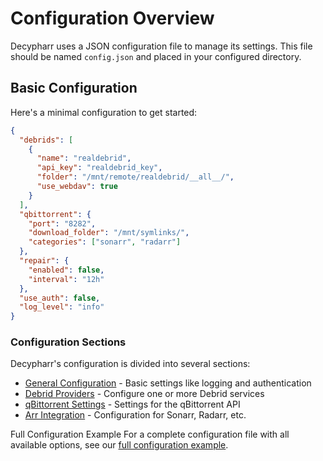 # Configuration Overview

Decypharr uses a JSON configuration file to manage its settings. This file should be named `config.json` and placed in your configured directory.

## Basic Configuration

Here's a minimal configuration to get started:

```json
{
  "debrids": [
    {
      "name": "realdebrid",
      "api_key": "realdebrid_key",
      "folder": "/mnt/remote/realdebrid/__all__/",
      "use_webdav": true
    }
  ],
  "qbittorrent": {
    "port": "8282",
    "download_folder": "/mnt/symlinks/",
    "categories": ["sonarr", "radarr"]
  },
  "repair": {
    "enabled": false,
    "interval": "12h"
  },
  "use_auth": false,
  "log_level": "info"
}
```

### Configuration Sections

Decypharr's configuration is divided into several sections:

- [General Configuration](general.md) - Basic settings like logging and authentication
- [Debrid Providers](debrid.md) - Configure one or more Debrid services
- [qBittorrent Settings](qbittorrent.md) - Settings for the qBittorrent API
- [Arr Integration](arrs.md) - Configuration for Sonarr, Radarr, etc.

Full Configuration Example
For a complete configuration file with all available options, see our [full configuration example](../extras/config.full.json).